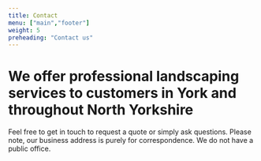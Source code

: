 ```yaml
---
title: Contact
menu: ["main","footer"]
weight: 5
preheading: "Contact us"
---
```


# We offer professional **landscaping services** to customers in **York** and throughout North Yorkshire

Feel free to get in touch to request a quote or simply ask questions. Please note, our business address is purely for correspondence. We do not have a public office.
